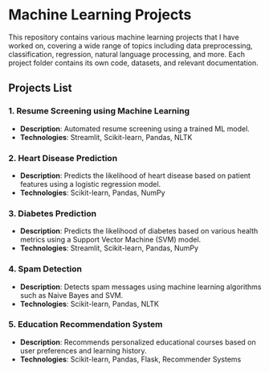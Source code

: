 # Machine Learning Projects

This repository contains various machine learning projects that I have worked on, covering a wide range of topics including data preprocessing, classification, regression, natural language processing, and more. Each project folder contains its own code, datasets, and relevant documentation.

## Projects List

### 1. **Resume Screening using Machine Learning**
- **Description**: Automated resume screening using a trained ML model.
- **Technologies**: Streamlit, Scikit-learn, Pandas, NLTK

### 2. **Heart Disease Prediction**
- **Description**: Predicts the likelihood of heart disease based on patient features using a logistic regression model.
- **Technologies**: Scikit-learn, Pandas, NumPy

### 3. **Diabetes Prediction**
- **Description**: Predicts the likelihood of diabetes based on various health metrics using a Support Vector Machine (SVM) model.
- **Technologies**: Streamlit, Scikit-learn, Pandas, NumPy

### 4. **Spam Detection**
- **Description**: Detects spam messages using machine learning algorithms such as Naive Bayes and SVM.
- **Technologies**: Scikit-learn, Pandas, NLTK

### 5. **Education Recommendation System**
- **Description**: Recommends personalized educational courses based on user preferences and learning history.
- **Technologies**: Scikit-learn, Pandas, Flask, Recommender Systems





